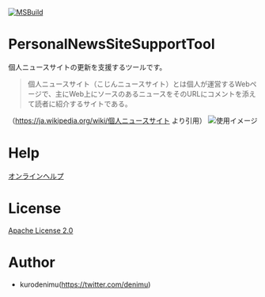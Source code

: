 [![MSBuild](https://github.com/kurodenimu/PersonalNewsSiteSupportTool/actions/workflows/ci.yaml/badge.svg)](https://github.com/kurodenimu/PersonalNewsSiteSupportTool/actions/workflows/ci.yaml)

# PersonalNewsSiteSupportTool
個人ニュースサイトの更新を支援するツールです。

>個人ニュースサイト（こじんニュースサイト）とは個人が運営するWebページで、主にWeb上にソースのあるニュースをそのURLにコメントを添えて読者に紹介するサイトである。

（https://ja.wikipedia.org/wiki/個人ニュースサイト より引用）
![使用イメージ](https://kurodenimu.github.io/PersonalNewsSiteSupportTool/pic/image.svg)

# Help
[オンラインヘルプ](https://kurodenimu.github.io/PersonalNewsSiteSupportTool/)

# License

[Apache License 2.0](https://opensource.org/licenses/Apache-2.0)
# Author
* kurodenimu(https://twitter.com/denimu)
